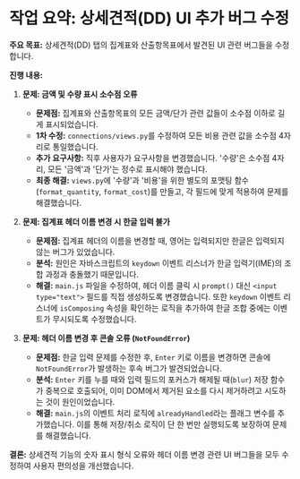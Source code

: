 # 작업 요약: 상세견적(DD) UI 추가 버그 수정

**주요 목표:** 상세견적(DD) 탭의 집계표와 산출항목표에서 발견된 UI 관련 버그들을 수정합니다.

**진행 내용:**

1.  **문제: 금액 및 수량 표시 소수점 오류**
    *   **문제점:** 집계표와 산출항목표의 모든 금액/단가 관련 값들이 소수점 이하로 길게 표시되었습니다.
    *   **1차 수정:** `connections/views.py`를 수정하여 모든 비용 관련 값을 소수점 4자리로 통일했습니다.
    *   **추가 요구사항:** 직후 사용자가 요구사항을 변경했습니다. '수량'은 소수점 4자리, 모든 '금액'과 '단가'는 정수로 표시해야 했습니다.
    *   **최종 해결:** `views.py`에 '수량'과 '비용'을 위한 별도의 포맷팅 함수(`format_quantity`, `format_cost`)를 만들고, 각 필드에 맞게 적용하여 문제를 해결했습니다.

2.  **문제: 집계표 헤더 이름 변경 시 한글 입력 불가**
    *   **문제점:** 집계표 헤더의 이름을 변경할 때, 영어는 입력되지만 한글은 입력되지 않는 버그가 있었습니다.
    *   **분석:** 원인은 자바스크립트의 `keydown` 이벤트 리스너가 한글 입력기(IME)의 조합 과정과 충돌했기 때문입니다.
    *   **해결:** `main.js` 파일을 수정하여, 헤더 이름 클릭 시 `prompt()` 대신 `<input type="text">` 필드를 직접 생성하도록 변경했습니다. 또한 `keydown` 이벤트 리스너에 `isComposing` 속성을 확인하는 로직을 추가하여 한글 조합 중에는 이벤트가 무시되도록 수정했습니다.

3.  **문제: 헤더 이름 변경 후 콘솔 오류 (`NotFoundError`)**
    *   **문제점:** 한글 입력 문제를 수정한 후, `Enter` 키로 이름을 변경하면 콘솔에 `NotFoundError`가 발생하는 후속 버그가 발견되었습니다.
    *   **분석:** `Enter` 키를 누를 때와 입력 필드의 포커스가 해제될 때(`blur`) 저장 함수가 중복으로 호출되어, 이미 DOM에서 제거된 요소를 다시 제거하려고 시도하는 것이 원인이었습니다.
    *   **해결:** `main.js`의 이벤트 처리 로직에 `alreadyHandled`라는 플래그 변수를 추가했습니다. 이를 통해 저장/취소 로직이 단 한 번만 실행되도록 보장하여 문제를 해결했습니다.

**결론:**
상세견적 기능의 숫자 표시 형식 오류와 헤더 이름 변경 관련 UI 버그들을 모두 수정하여 사용자 편의성을 개선했습니다.
